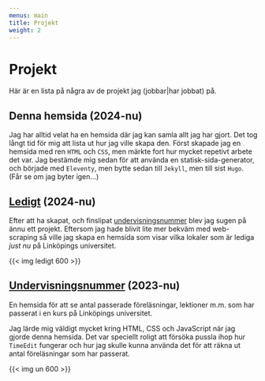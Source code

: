 ```yaml
---
menus: main
title: Projekt
weight: 2
---
```


# Projekt

Här är en lista på några av de projekt jag (jobbar|har jobbat) på.

## Denna hemsida (2024-nu)

Jag har alltid velat ha en hemsida där jag kan samla allt jag har gjort. Det tog långt tid för mig att lista ut hur jag ville skapa den. Först skapade jag en hemsida med ren `HTML` och `CSS`, men märkte fort hur mycket repetivt arbete det var. Jag bestämde mig sedan för att använda en statisk-sida-generator, och började med `Eleventy`, men bytte sedan till `Jekyll`, men till sist `Hugo`. (Får se om jag byter igen...)

## [Ledigt](http://ledigt.samake.se) (2024-nu)

Efter att ha skapat, och finslipat [undervisningsnummer](#undervisningsnummer-2023-nu) blev jag sugen på ännu ett projekt. Eftersom jag hade blivit lite mer bekväm med web-scraping så ville jag skapa en hemsida som visar vilka lokaler som är lediga _just nu_ på Linköpings universitet.

{{< img ledigt 600 >}}

## [Undervisningsnummer](http://un.samake.se) (2023-nu)

En hemsida för att se antal passerade föreläsningar, lektioner m.m. som har passerat i en kurs på Linköpings universitet.

Jag lärde mig väldigt mycket kring HTML, CSS och JavaScript när jag gjorde denna hemsida. Det var speciellt roligt att försöka pussla ihop hur `TimeEdit` fungerar och hur jag skulle kunna använda det för att räkna ut antal föreläsningar som har passerat.

{{< img un 600 >}}

